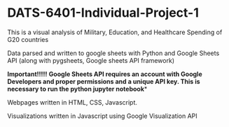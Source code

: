 # DATS-6401-Individual-Project-1

This is a visual analysis of Military, Education, and Healthcare Spending of G20 countries

Data parsed and written to google sheets with Python and Google Sheets API (along with pygsheets, Google sheets API framework)

****Important!!!!!****
****Google Sheets API requires an account with Google Developers and proper permissions and a unique API key. This is necessary to run the python jupyter notebook*****


Webpages written in HTML, CSS, Javascript.

Visualizations written in Javascript using Google Visualization API
